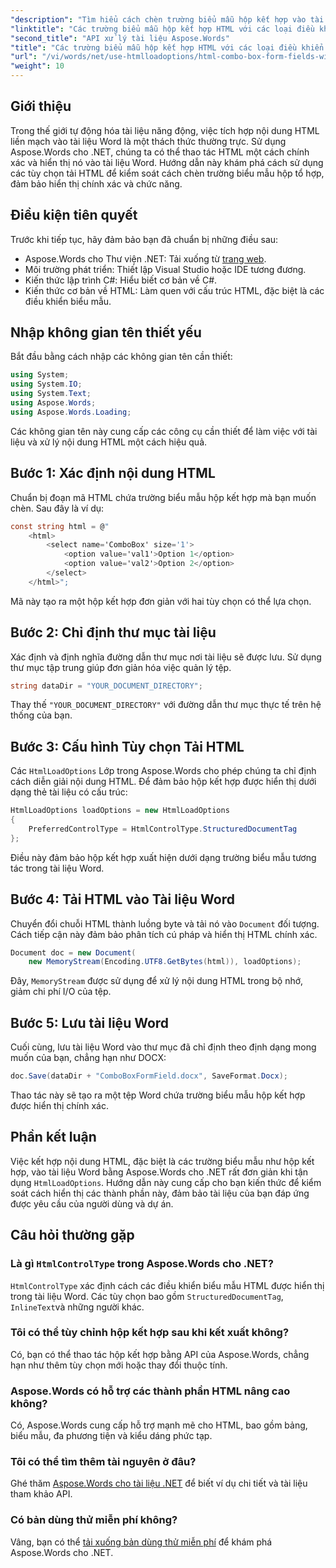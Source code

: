 ```yaml
---
"description": "Tìm hiểu cách chèn trường biểu mẫu hộp kết hợp vào tài liệu Word bằng Aspose.Words cho .NET. Hướng dẫn từng bước này bao gồm các tùy chọn tải HTML, các loại điều khiển ưu tiên và các mẹo tùy chỉnh nâng cao để tự động hóa tài liệu liền mạch."
"linktitle": "Các trường biểu mẫu hộp kết hợp HTML với các loại điều khiển ưu tiên"
"second_title": "API xử lý tài liệu Aspose.Words"
"title": "Các trường biểu mẫu hộp kết hợp HTML với các loại điều khiển ưu tiên"
"url": "/vi/words/net/use-htmlloadoptions/html-combo-box-form-fields-with-preferred-control-types/"
"weight": 10
---
```


## Giới thiệu

Trong thế giới tự động hóa tài liệu năng động, việc tích hợp nội dung HTML liền mạch vào tài liệu Word là một thách thức thường trực. Sử dụng Aspose.Words cho .NET, chúng ta có thể thao tác HTML một cách chính xác và hiển thị nó vào tài liệu Word. Hướng dẫn này khám phá cách sử dụng các tùy chọn tải HTML để kiểm soát cách chèn trường biểu mẫu hộp tổ hợp, đảm bảo hiển thị chính xác và chức năng.

## Điều kiện tiên quyết

Trước khi tiếp tục, hãy đảm bảo bạn đã chuẩn bị những điều sau:

- Aspose.Words cho Thư viện .NET: Tải xuống từ [trang web](https://releases.aspose.com/words/net/). 
- Môi trường phát triển: Thiết lập Visual Studio hoặc IDE tương đương.  
- Kiến thức lập trình C#: Hiểu biết cơ bản về C#.  
- Kiến thức cơ bản về HTML: Làm quen với cấu trúc HTML, đặc biệt là các điều khiển biểu mẫu.  

## Nhập không gian tên thiết yếu

Bắt đầu bằng cách nhập các không gian tên cần thiết:

```csharp
using System;
using System.IO;
using System.Text;
using Aspose.Words;
using Aspose.Words.Loading;
```

Các không gian tên này cung cấp các công cụ cần thiết để làm việc với tài liệu và xử lý nội dung HTML một cách hiệu quả.

## Bước 1: Xác định nội dung HTML

Chuẩn bị đoạn mã HTML chứa trường biểu mẫu hộp kết hợp mà bạn muốn chèn. Sau đây là ví dụ:

```csharp
const string html = @"
    <html>
        <select name='ComboBox' size='1'>
            <option value='val1'>Option 1</option>
            <option value='val2'>Option 2</option>
        </select>
    </html>";
```

Mã này tạo ra một hộp kết hợp đơn giản với hai tùy chọn có thể lựa chọn.

## Bước 2: Chỉ định thư mục tài liệu

Xác định và định nghĩa đường dẫn thư mục nơi tài liệu sẽ được lưu. Sử dụng thư mục tập trung giúp đơn giản hóa việc quản lý tệp.

```csharp
string dataDir = "YOUR_DOCUMENT_DIRECTORY";
```

Thay thế `"YOUR_DOCUMENT_DIRECTORY"` với đường dẫn thư mục thực tế trên hệ thống của bạn.

## Bước 3: Cấu hình Tùy chọn Tải HTML

Các `HtmlLoadOptions` Lớp trong Aspose.Words cho phép chúng ta chỉ định cách diễn giải nội dung HTML. Để đảm bảo hộp kết hợp được hiển thị dưới dạng thẻ tài liệu có cấu trúc:

```csharp
HtmlLoadOptions loadOptions = new HtmlLoadOptions
{
    PreferredControlType = HtmlControlType.StructuredDocumentTag
};
```

Điều này đảm bảo hộp kết hợp xuất hiện dưới dạng trường biểu mẫu tương tác trong tài liệu Word.

## Bước 4: Tải HTML vào Tài liệu Word

Chuyển đổi chuỗi HTML thành luồng byte và tải nó vào `Document` đối tượng. Cách tiếp cận này đảm bảo phân tích cú pháp và hiển thị HTML chính xác.

```csharp
Document doc = new Document(
    new MemoryStream(Encoding.UTF8.GetBytes(html)), loadOptions);
```

Đây, `MemoryStream` được sử dụng để xử lý nội dung HTML trong bộ nhớ, giảm chi phí I/O của tệp.

## Bước 5: Lưu tài liệu Word

Cuối cùng, lưu tài liệu Word vào thư mục đã chỉ định theo định dạng mong muốn của bạn, chẳng hạn như DOCX:

```csharp
doc.Save(dataDir + "ComboBoxFormField.docx", SaveFormat.Docx);
```

Thao tác này sẽ tạo ra một tệp Word chứa trường biểu mẫu hộp kết hợp được hiển thị chính xác.

## Phần kết luận

Việc kết hợp nội dung HTML, đặc biệt là các trường biểu mẫu như hộp kết hợp, vào tài liệu Word bằng Aspose.Words cho .NET rất đơn giản khi tận dụng `HtmlLoadOptions`. Hướng dẫn này cung cấp cho bạn kiến thức để kiểm soát cách hiển thị các thành phần này, đảm bảo tài liệu của bạn đáp ứng được yêu cầu của người dùng và dự án.

## Câu hỏi thường gặp

### Là gì `HtmlControlType` trong Aspose.Words cho .NET?
`HtmlControlType` xác định cách các điều khiển biểu mẫu HTML được hiển thị trong tài liệu Word. Các tùy chọn bao gồm `StructuredDocumentTag`, `InlineText`và những người khác.

### Tôi có thể tùy chỉnh hộp kết hợp sau khi kết xuất không?
Có, bạn có thể thao tác hộp kết hợp bằng API của Aspose.Words, chẳng hạn như thêm tùy chọn mới hoặc thay đổi thuộc tính.

### Aspose.Words có hỗ trợ các thành phần HTML nâng cao không?
Có, Aspose.Words cung cấp hỗ trợ mạnh mẽ cho HTML, bao gồm bảng, biểu mẫu, đa phương tiện và kiểu dáng phức tạp.

### Tôi có thể tìm thêm tài nguyên ở đâu?
Ghé thăm [Aspose.Words cho tài liệu .NET](https://reference.aspose.com/words/net/) để biết ví dụ chi tiết và tài liệu tham khảo API.

### Có bản dùng thử miễn phí không?
Vâng, bạn có thể [tải xuống bản dùng thử miễn phí](https://releases.aspose.com/) để khám phá Aspose.Words cho .NET.